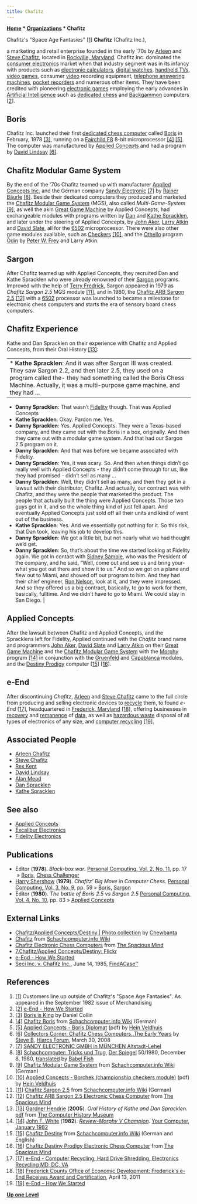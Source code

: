```yaml
---
title: Chafitz
---
```

**[Home](Home "Home") * [Organizations](Organizations "Organizations") * Chafitz**

[](File:Merchandising9-1982.jpg) Chafitz's "Space Age Fantasies" <a id="cite-note-1" href="#cite-ref-1">[1]</a>
**Chafitz** (Chafitz Inc.),

a marketing and retail enterprise founded in the early '70s by [Arleen](Arleen_Chafitz "Arleen Chafitz") and [Steve Chafitz](Steve_Chafitz "Steve Chafitz"), located in [Rockville, Maryland](https://en.wikipedia.org/wiki/Rockville,_Maryland). Chafitz Inc. dominated the [consumer electronics](https://en.wikipedia.org/wiki/Consumer_electronics) market when that industry segment was in its infancy with products such as [electronic calculators](https://en.wikipedia.org/wiki/Calculator), [digital watches](https://en.wikipedia.org/wiki/Digital_watches#Digital), [handheld TVs](https://en.wikipedia.org/wiki/Handheld_television), [video games](https://en.wikipedia.org/wiki/Video_game), consumer [video](https://en.wikipedia.org/wiki/Video) recording equipment, [telephone answering machines](https://en.wikipedia.org/wiki/Answering_machine), [pocket recorders](https://en.wikipedia.org/wiki/Compact_Cassette#Cassette_players_and_recorders) and numerous other items. They have been credited with pioneering [electronic games](Games "Games") employing the early advances in [Artificial Intelligence](Artificial_Intelligence "Artificial Intelligence") such as [dedicated chess](Dedicated_Chess_Computers "Dedicated Chess Computers") and [Backgammon](Backgammon "Backgammon") computers <a id="cite-note-2" href="#cite-ref-2">[2]</a>.

## Boris

Chafitz Inc. launched their first [dedicated chess computer](Dedicated_Chess_Computers "Dedicated Chess Computers") called [Boris](Boris "Boris") in February, 1978 <a id="cite-note-3" href="#cite-ref-3">[3]</a>, running on a [Fairchild F8](Fairchild_F8 "Fairchild F8") 8-bit microprocessor <a id="cite-note-4" href="#cite-ref-4">[4]</a> <a id="cite-note-5" href="#cite-ref-5">[5]</a>. The computer was manufactured by [Applied Concepts](Applied_Concepts "Applied Concepts") and had a program by [David Lindsay](David_Lindsay "David Lindsay") <a id="cite-note-6" href="#cite-ref-6">[6]</a>.

## Chafitz Modular Game System

By the end of the '70s Chafitz teamed up with manufacturer [Applied Concepts Inc.](Applied_Concepts "Applied Concepts") and the German company [Sandy Electronic](index.php?title=Sandy_Electronic&action=edit&redlink=1 "Sandy Electronic (page does not exist)") <a id="cite-note-7" href="#cite-ref-7">[7]</a> by [Rainer Bäurle](index.php?title=Rainer_B%C3%A4urle&action=edit&redlink=1 "Rainer Bäurle (page does not exist)") <a id="cite-note-8" href="#cite-ref-8">[8]</a>. Beside their dedicated computers they produced and marketed the [Chafitz Modular Game System](Chafitz_Modular_Game_System "Chafitz Modular Game System") (MGS), also called *Multi-Game-System* <a id="cite-note-9" href="#cite-ref-9">[9]</a>, as well the akin [Great Game Machine](Great_Game_Machine "Great Game Machine") by Applied Concepts, had exchangeable modules with programs written by [Dan](Dan_Spracklen "Dan Spracklen") and [Kathe Spracklen](Kathe_Spracklen "Kathe Spracklen"), and later under the steering of Applied Concepts, by [John Aker](John_Aker "John Aker"), [Larry Atkin](Larry_Atkin "Larry Atkin") and [David Slate](David_Slate "David Slate"), all for the [6502](6502 "6502") microprocessor. There were also other game modules available, such as [Checkers](Checkers "Checkers") <a id="cite-note-10" href="#cite-ref-10">[10]</a>, and the [Othello](Othello "Othello") program [Odin](Peter_W._Frey#Odin "Peter W. Frey") by [Peter W. Frey](Peter_W._Frey "Peter W. Frey") and Larry Atkin.

## Sargon

After Chafitz teamed up with Applied Concepts, they recruited Dan and Kathe Spracklen who were already renowned of their [Sargon](Sargon "Sargon") programs. Improved with the help of [Terry Fredrick](Terry_Fredrick "Terry Fredrick"), Sargon appeared in 1979 as *Chafitz Sargon 2.5* MGS module <a id="cite-note-11" href="#cite-ref-11">[11]</a>, and in 1980, the [Chafitz ARB Sargon 2.5](Chafitz_ARB_Sargon_2.5 "Chafitz ARB Sargon 2.5") <a id="cite-note-12" href="#cite-ref-12">[12]</a> with a [6502](6502 "6502") processor was launched to became a milestone for electronic chess computers and starts the era of sensory board chess computers.

## Chafitz Experience

Kathe and Dan Spracklen on their experience with Chafitz and Applied Concepts, from their Oral History <a id="cite-note-13" href="#cite-ref-13">[13]</a>:

|  |
| --- |
| * **Kathe Spracklen**: And it was after Sargon III was created. They saw Sargon 2.2, and then later 2.5, they used on a program called the- they had something called the Boris Chess Machine. Actually, it was a multi-purpose game machine, and they had ...

- **Danny Spracklen**: That wasn’t [Fidelity](Fidelity_Electronics "Fidelity Electronics") though. That was Applied Concepts
- **Kathe Spracklen**: Okay. Pardon me. Yes.
- **Danny Spracklen**: Yes. Applied Concepts. They were a Texas-based company, and they came out with the Boris in a box, originally. And then they came out with a modular game system. And that had our Sargon 2.5 program on it.
- **Danny Spracklen**: And that was before we became associated with Fidelity.
- **Danny Spracklen**: Yes, it was scary. So. And then when things didn’t go really well with Applied Concepts - they didn’t come through for us, like they had promised - didn’t sell as many ...
- **Danny Spracklen**: Well, they didn’t sell as many, and then they got in a lawsuit with their distributor, Chafitz. And actually, our contract was with Chafitz, and they were the people that marketed the product. The people that actually built the thing were Applied Concepts. Those two guys got in it, and so the whole thing kind of just fell apart. And eventually Applied Concepts just sold off all their units and kind of went out of the business.
- **Kathe Spracklen**: Yes. And we essentially got nothing for it. So this risk, that Dan took, leaving his job to develop this.
- **Danny Spracklen**: We got a little bit, but not nearly what we had thought we’d get.
- **Danny Spracklen**: So, that’s about the time we started looking at Fidelity again. We got in contact with [Sidney Samole](Sidney_Samole "Sidney Samole"), who was the President of the company, and he said, “Well, come out and see us and bring your- what you got out there and show it to us.” And so we got on a plane and flew out to Miami, and showed off our program to him. And they had their chief engineer, [Ron Nelson](Ron_Nelson "Ron Nelson"), look at it, and they were impressed. And so they offered us a big contract, basically, to go to work for them, basically, fulltime. And we didn’t have to go to Miami. We could stay in San Diego.
  |

## Applied Concepts

After the lawsuit between Chafitz and Applied Concepts, and the Spracklens left for Fidelity, Applied continued with the *Chafitz* brand name and programmers [John Aker](John_Aker "John Aker"), [David Slate](David_Slate "David Slate") and [Larry Atkin](Larry_Atkin "Larry Atkin") on their [Great Game Machine](Great_Game_Machine "Great Game Machine") and the [Chafitz Modular Game System](Chafitz_Modular_Game_System "Chafitz Modular Game System") with the [Morphy](Morphy "Morphy") program <a id="cite-note-14" href="#cite-ref-14">[14]</a> in conjunction with the [Gruenfeld](Morphy#Gruenfeld "Morphy") and [Capablanca](Morphy#Capablanca "Morphy") modules, and the [Destiny Prodigy](index.php?title=Destiny_Prodigy&action=edit&redlink=1 "Destiny Prodigy (page does not exist)") computer <a id="cite-note-15" href="#cite-ref-15">[15]</a> <a id="cite-note-16" href="#cite-ref-16">[16]</a>.

## e-End

After discontinuing *Chafitz*, [Arleen](Arleen_Chafitz "Arleen Chafitz") and [Steve Chafitz](Steve_Chafitz "Steve Chafitz") came to the full circle from producing and selling electronic devices to [recycle](https://en.wikipedia.org/wiki/Computer_recycling) them, to found *e-End* <a id="cite-note-17" href="#cite-ref-17">[17]</a>, headquartered in [Frederick, Maryland](https://en.wikipedia.org/wiki/Frederick,_Maryland) <a id="cite-note-18" href="#cite-ref-18">[18]</a>, offering businesses in [recovery](https://en.wikipedia.org/wiki/Data_recovery) and [remanence](https://en.wikipedia.org/wiki/Data_remanence) of [data](Data "Data"), as well as [hazardous waste](https://en.wikipedia.org/wiki/Hazardous_waste) disposal of all types of electronics of any size, and [computer recycling](https://en.wikipedia.org/wiki/Computer_recycling) <a id="cite-note-19" href="#cite-ref-19">[19]</a>.

## Associated People

- [Arleen Chafitz](Arleen_Chafitz "Arleen Chafitz")
- [Steve Chafitz](Steve_Chafitz "Steve Chafitz")
- [Rex Kent](index.php?title=Rex_Kent&action=edit&redlink=1 "Rex Kent (page does not exist)")
- [David Lindsay](David_Lindsay "David Lindsay")
- [Alan Mead](Alan_Mead "Alan Mead")
- [Dan Spracklen](Dan_Spracklen "Dan Spracklen")
- [Kathe Spracklen](Kathe_Spracklen "Kathe Spracklen")

## See also

- [Applied Concepts](Applied_Concepts "Applied Concepts")
- [Excalibur Electronics](Excalibur_Electronics "Excalibur Electronics")
- [Fidelity Electronics](Fidelity_Electronics "Fidelity Electronics")

## Publications

- Editor (**1978**). *Black-box war*. [Personal Computing, Vol. 2, No. 11](Personal_Computing#2_11 "Personal Computing"), pp. 17  » [Boris](Boris "Boris"), [Chess Challenger](Chess_Challenger "Chess Challenger")
- [Harry Shershow](Harry_Shershow "Harry Shershow") (**1979**). *Chafitz' Big Move in Computer Chess*. [Personal Computing, Vol. 3, No. 9](Personal_Computing#3_9 "Personal Computing"), pp. 59 » [Boris](Boris "Boris"), [Sargon](Sargon "Sargon")
- Editor (**1980**). *The battle of Boris 2.5 vs Sargon 2.5* [Personal Computing, Vol. 4, No. 10](Personal_Computing#4_10 "Personal Computing"), pp. 83 » [Applied Concepts](Applied_Concepts "Applied Concepts")

## External Links

- [Chafitz/Applied Concepts/Destiny | Photo collection](http://www.flickr.com/photos/10261668@N05/sets/72157600923816639/) by [Chewbanta](Steve_Blincoe "Steve Blincoe")
- [Chafitz](http://www.schach-computer.info/wiki/index.php/Chafitz) from [Schachcomputer.info Wiki](http://www.schach-computer.info/wiki/index.php/Hauptseite_En)
- [Chafitz Electronic Chess Computers](http://www.spacious-mind.com/html/chafitz.html) from [The Spacious Mind](The_Spacious_Mind "The Spacious Mind")
- [7.Chafitz/Applied Concepts/Destiny: Flickr](http://www.flickr.com/photos/10261668@N05/sets/72157600923816639/detail/)
- [e-End - How We Started](https://www.eendusa.com/how-we-started/)
- [Seci Inc. v. Chafitz Inc.](http://md.findacase.com/research/wfrmDocViewer.aspx/xq/fac.19850614_0040178.MD.htm/qx), June 14, 1985, [FindACase™](http://md.findacase.com/)

## References

1. <a id="cite-ref-1" href="#cite-note-1">[1]</a> Customers line up outside of Chafitz's "Space Age Fantasies". As appeared in the September 1982 issue of Merchandising
1. <a id="cite-ref-2" href="#cite-note-2">[2]</a> [e-End - How We Started](https://www.eendusa.com/how-we-started/)
1. <a id="cite-ref-3" href="#cite-note-3">[3]</a> [Boris is King](http://www.boris-is-king.com/homepage.htm) by Daniel Collin
1. <a id="cite-ref-4" href="#cite-note-4">[4]</a> [Chafitz Boris](http://www.schach-computer.info/wiki/index.php/Chafitz_Boris) from [Schachcomputer.info Wiki](http://www.schach-computer.info/wiki/index.php/Hauptseite_En) (German)
1. <a id="cite-ref-5" href="#cite-note-5">[5]</a> [Applied Concepts - Boris Diplomat](http://www.schaakcomputers.nl/hein_veldhuis/database/files/04-1979%20%5BC-7926%5D%20Applied%20Concepts%20-%20Boris%20Diplomat%20%28I%29%20%28bleu%20housing%29.pdf) (pdf) by [Hein Veldhuis](Hein_Veldhuis "Hein Veldhuis")
1. <a id="cite-ref-6" href="#cite-note-6">[6]</a> [Collectors Corner. Chafitz Chess Computers..The Early Years](http://www.hiarcs.net/forums/viewtopic.php?t=1122) by [Steve B](Steve_Blincoe "Steve Blincoe"), [Hiarcs Forum](Computer_Chess_Forums "Computer Chess Forums"), March 30, 2008
1. <a id="cite-ref-7" href="#cite-note-7">[7]</a> [SANDY ELECTRONIC GMBH in MÜNCHEN Altstadt-Lehel](http://web2.cylex.de/firma-home/sandy-electronic-gmbh-1677086.html)
1. <a id="cite-ref-8" href="#cite-note-8">[8]</a> [Schachcomputer: Tricks und Trug](http://www.spiegel.de/spiegel/print/d-14334137.html), [Der Spiegel](https://en.wikipedia.org/wiki/Der_Spiegel) 50/1980, December 8, 1980, [translated](http://babelfish.yahoo.com/translate_url?doit=done&tt=url&intl=1&fr=bf-home&trurl=http%3A%2F%2Fwww.spiegel.de%2Fspiegel%2Fprint%2Fd-14334137.html&lp=de_en&btnTrUrl=Translate) by [Babel Fish](https://en.wikipedia.org/wiki/Babel_Fish_%28website%29)
1. <a id="cite-ref-9" href="#cite-note-9">[9]</a> [Chafitz Modular Game System](http://www.schach-computer.info/wiki/index.php/Chafitz_Modular_Game_System) from [Schachcomputer.info Wiki](http://www.schach-computer.info/wiki/index.php/Hauptseite_En) (German)
1. <a id="cite-ref-10" href="#cite-note-10">[10]</a> [Applied Concepts - Borchek (championship checkers module)](http://www.schaakcomputers.nl/hein_veldhuis/database/files/12-1980%20%5BK-1001%5D%20Applied%20Concepts%20-%20Borchek%20%28championship%20checkers%20module%29.pdf) (pdf) by [Hein Veldhuis](Hein_Veldhuis "Hein Veldhuis")
1. <a id="cite-ref-11" href="#cite-note-11">[11]</a> [Chafitz Sargon 2.5](http://www.schach-computer.info/wiki/index.php/Chafitz_Sargon_2.5) from [Schachcomputer.info Wiki](http://www.schach-computer.info/wiki/index.php/Hauptseite_En) (German)
1. <a id="cite-ref-12" href="#cite-note-12">[12]</a> [Chafitz ARB Sargon 2.5 Electronic Chess Computer](http://www.spacious-mind.com/html/arb_sargon_2_5.html) from [The Spacious Mind](The_Spacious_Mind "The Spacious Mind")
1. <a id="cite-ref-13" href="#cite-note-13">[13]</a> [Gardner Hendrie](http://www.computerhistory.org/trustee/gardner-hendrie) (**2005**). *Oral History of Kathe and Dan Spracklen*. [pdf](http://archive.computerhistory.org/projects/chess/related_materials/oral-history/spacklen.oral_history.2005.102630821/spracklen.oral_history_transcript.2005.102630821.pdf) from [The Computer History Museum](The_Computer_History_Museum "The Computer History Museum")
1. <a id="cite-ref-14" href="#cite-note-14">[14]</a> [John F. White](John_F._White "John F. White") (**1982**). *[Review-Morphy V Champion](http://yourcomputeronline.wordpress.com/2011/01/08/review-morphy-v-champion/)*. [Your Computer](Your_Computer "Your Computer"), [January 1982](http://yourcomputeronline.wordpress.com/2010/12/28/january-1982-contents-and-editorial/)
1. <a id="cite-ref-15" href="#cite-note-15">[15]</a> [Chafitz Destiny](http://www.schach-computer.info/wiki/index.php/Chafitz_Destiny) from [Schachcomputer.info Wiki](http://www.schach-computer.info/wiki/index.php/Hauptseite_En) (German and English)
1. <a id="cite-ref-16" href="#cite-note-16">[16]</a> [Chafitz Destiny Prodigy Electronic Chess Computer](http://www.spacious-mind.com/html/destiny_prodigy.html) from [The Spacious Mind](The_Spacious_Mind "The Spacious Mind")
1. <a id="cite-ref-17" href="#cite-note-17">[17]</a> [e-End - Computer Recycling, Hard Drive Shredding, Electronics Recycling MD, DC, VA](http://www.eendusa.com/)
1. <a id="cite-ref-18" href="#cite-note-18">[18]</a> [Frederick County Office of Economic Development: Frederick's e-End Receives Award and Certification](http://discoverfrederickmd.blogspot.com/2011/04/fredericks-e-end-receives-award-and.html), April 13, 2011
1. <a id="cite-ref-19" href="#cite-note-19">[19]</a> [e-End – How We Started](https://www.eendusa.com/how-we-started/)

**[Up one Level](Organizations "Organizations")**

